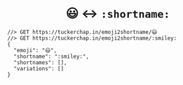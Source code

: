 <h1 align="center"> 😃 ↔ <code>:shortname:</code> </h1>
<pre lang="js"><code >//> GET https://tuckerchap.in/emoji2shortname/😃
//> GET https://tuckerchap.in/emoji2shortname/:smiley:
{
  "emoji": "😃",
  "shortname": ":smiley:",
  "shortnames": [],
  "variations": []
}
</code></pre>
